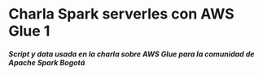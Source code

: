 <h1>Charla Spark serverles con AWS Glue 1</h1>

<h5>Script y data usada en la charla sobre AWS Glue para la comunidad de Apache Spark Bogotá</h5>

